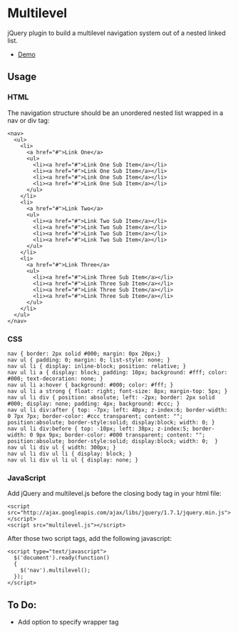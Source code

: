 Multilevel
==========

jQuery plugin to build a multilevel navigation system out of a nested linked list.

* [Demo](http://www.laneolson.ca/sandbox/Multilevel/demo.html)

## Usage ##

### HTML ###

The navigation structure should be an unordered nested list wrapped in a nav or div tag:

    <nav>
      <ul>
        <li>
          <a href="#">Link One</a>
          <ul>
            <li><a href="#">Link One Sub Item</a></li>
            <li><a href="#">Link One Sub Item</a></li>
            <li><a href="#">Link One Sub Item</a></li>
            <li><a href="#">Link One Sub Item</a></li>
          </ul>
        </li>
        <li>
          <a href="#">Link Two</a>
          <ul>
            <li><a href="#">Link Two Sub Item</a></li>
            <li><a href="#">Link Two Sub Item</a></li>
            <li><a href="#">Link Two Sub Item</a></li>
            <li><a href="#">Link Two Sub Item</a></li>
          </ul>
        </li>
        <li>
          <a href="#">Link Three</a>
          <ul>
            <li><a href="#">Link Three Sub Item</a></li>
            <li><a href="#">Link Three Sub Item</a></li>
            <li><a href="#">Link Three Sub Item</a></li>
            <li><a href="#">Link Three Sub Item</a></li>
          </ul>
        </li>
      </ul>
    </nav>

### CSS ###

    nav { border: 2px solid #000; margin: 0px 20px;}
    nav ul { padding: 0; margin: 0; list-style: none; }
    nav ul li { display: inline-block; position: relative; }
    nav ul li a { display: block; padding: 10px; background: #fff; color: #000; text-decoration: none; }
    nav ul li a:hover { background: #000; color: #fff; }
    nav ul li a strong { float: right; font-size: 8px; margin-top: 5px; }
    nav ul li div { position: absolute; left: -2px; border: 2px solid #000; display: none; padding: 4px; background: #ccc; }
    nav ul li div:after { top: -7px; left: 40px; z-index:6; border-width: 0 7px 7px; border-color: #ccc transparent; content: ""; position:absolute; border-style:solid; display:block; width: 0; }
    nav ul li div:before { top: -10px; left: 38px; z-index:5; border-width: 0 9px 9px; border-color: #000 transparent; content: ""; position:absolute; border-style:solid; display:block; width: 0;  }
    nav ul li div ul { width: 300px; }
    nav ul li div ul li { display: block; }
    nav ul li div ul li ul { display: none; }

### JavaScript ###

Add jQuery and multilevel.js before the closing body tag in your html file:

    <script src="http://ajax.googleapis.com/ajax/libs/jquery/1.7.1/jquery.min.js"></script>
    <script src="multilevel.js"></script>
    
After those two script tags, add the following javascript:

    <script type="text/javascript">
      $('document').ready(function()
      {
      	$('nav').multilevel();
      });
    </script>

## To Do: ##
* Add option to specify wrapper tag